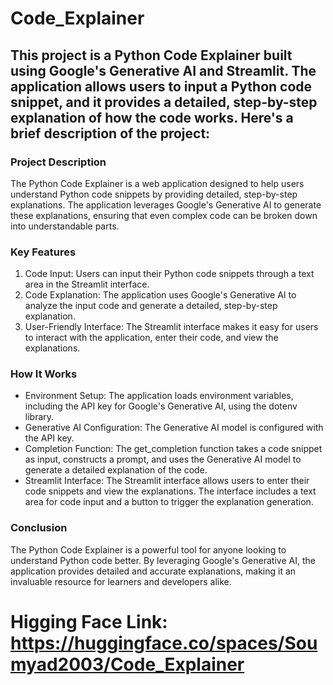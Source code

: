# Code_Explainer

## This project is a Python Code Explainer built using Google's Generative AI and Streamlit. The application allows users to input a Python code snippet, and it provides a detailed, step-by-step explanation of how the code works. Here's a brief description of the project:

### Project Description
The Python Code Explainer is a web application designed to help users understand Python code snippets by providing detailed, step-by-step explanations. The application leverages Google's Generative AI to generate these explanations, ensuring that even complex code can be broken down into understandable parts.

### Key Features
1. Code Input: Users can input their Python code snippets through a text area in the Streamlit interface.
2. Code Explanation: The application uses Google's Generative AI to analyze the input code and generate a detailed, step-by-step explanation.
3. User-Friendly Interface: The Streamlit interface makes it easy for users to interact with the application, enter their code, and view the explanations.

### How It Works
* Environment Setup: The application loads environment variables, including the API key for Google's Generative AI, using the dotenv library.
* Generative AI Configuration: The Generative AI model is configured with the API key.
* Completion Function: The get_completion function takes a code snippet as input, constructs a prompt, and uses the Generative AI model to generate a detailed explanation of the code.
* Streamlit Interface: The Streamlit interface allows users to enter their code snippets and view the explanations. The interface includes a text area for code input and a button to trigger the explanation generation.

### Conclusion
The Python Code Explainer is a powerful tool for anyone looking to understand Python code better. By leveraging Google's Generative AI, the application provides detailed and accurate explanations, making it an invaluable resource for learners and developers alike.

# Higging Face Link: https://huggingface.co/spaces/Soumyad2003/Code_Explainer
